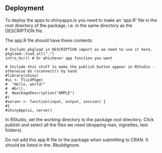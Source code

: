 
## Deployment

To deploy the apps to shinyapps.io you need to make an 'app.R' file in the *root* directory of the package, i.e. in the same directory as the DESCRIPTION file.

The app.R file should have these contents:

```{r eval=FALSE}
# Include pkgload in DESCRIPTION import as we need to use it here.
pkgload::load_all(".")
intro_hcr() # Or whichever app function you want

# Include this stuff to make the publish button appear in RStudio - otherwise do rsconnect() by hand
#library(shiny)
#ui <- fluidPage(
#  "Hello, world!"
#  #br(),
#  #packageDescription("AMPLE")
#)
#server <- function(input, output, session) {
#}
#shinyApp(ui, server)
```

In RStudio, set the working directory to the package *root* directory.
Click publish and select all the files we need  (dropping man, vignettes, test folders).

Do not add this app.R file to the package when submitting to CRAN.
It should be listed in the .Rbuildignore.
